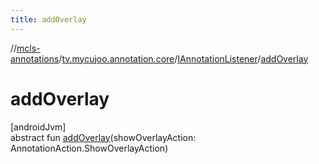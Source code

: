 ```yaml
---
title: addOverlay
---
```

//[mcls-annotations](../../../index.html)/[tv.mycujoo.annotation.core](../index.html)/[IAnnotationListener](index.html)/[addOverlay](add-overlay.html)



# addOverlay



[androidJvm]\
abstract fun [addOverlay](add-overlay.html)(showOverlayAction: AnnotationAction.ShowOverlayAction)




